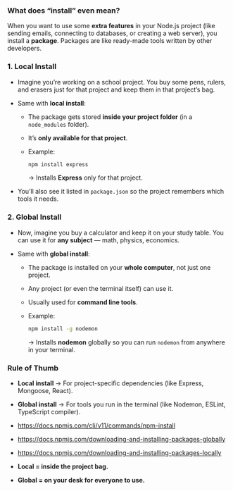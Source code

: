 ### What does “install” even mean?

When you want to use some **extra features** in your Node.js project (like sending emails, connecting to databases, or creating a web server), you install a **package**.
Packages are like ready-made tools written by other developers.



### 1. **Local Install**

* Imagine you’re working on a school project. You buy some pens, rulers, and erasers just for that project and keep them in that project’s bag.

* Same with **local install**:

  * The package gets stored **inside your project folder** (in a `node_modules` folder).
  * It’s **only available for that project**.
  * Example:

    ```bash
    npm install express
    ```

    → Installs **Express** only for that project.

* You’ll also see it listed in `package.json` so the project remembers which tools it needs.



### 2. **Global Install**

* Now, imagine you buy a calculator and keep it on your study table. You can use it for **any subject** — math, physics, economics.
* Same with **global install**:

  * The package is installed on your **whole computer**, not just one project.
  * Any project (or even the terminal itself) can use it.
  * Usually used for **command line tools**.
  * Example:

    ```bash
    npm install -g nodemon
    ```

    → Installs **nodemon** globally so you can run `nodemon` from anywhere in your terminal.



###  Rule of Thumb

* **Local install** → For project-specific dependencies (like Express, Mongoose, React).
* **Global install** → For tools you run in the terminal (like Nodemon, ESLint, TypeScript compiler).

* https://docs.npmjs.com/cli/v11/commands/npm-install
* https://docs.npmjs.com/downloading-and-installing-packages-globally
* https://docs.npmjs.com/downloading-and-installing-packages-locally



* **Local = inside the project bag.**
* **Global = on your desk for everyone to use.**
